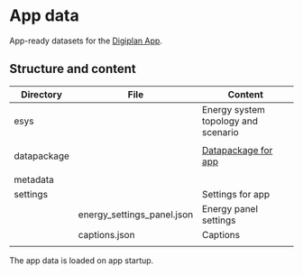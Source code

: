 # App data

App-ready datasets for the
[Digiplan App](https://github.com/rl-institut-private/digiplan/).

## Structure and content

| Directory   | File                        | Content                                       |
|-------------|-----------------------------|-----------------------------------------------|
| esys        |                             | Energy system topology and scenario           |
|             |                             |                                               |
| datapackage |                             | [Datapackage for app](datapackage/dataset.md) |
|             |                             |                                               |
| metadata    |                             |                                               |
| settings    |                             | Settings for app                              |
|             | energy_settings_panel.json  | Energy panel settings                         |
|             | captions.json               | Captions                                      |
|             |                             |                                               |

The app data is loaded on app startup.
